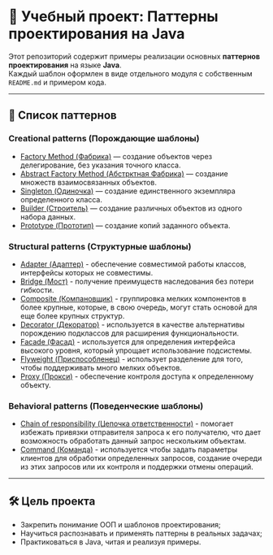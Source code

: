 # 🧠 Учебный проект: Паттерны проектирования на Java

Этот репозиторий содержит примеры реализации основных **паттернов проектирования** на языке **Java**.  
Каждый шаблон оформлен в виде отдельного модуля с собственным `README.md` и примером кода.

---

## 📂 Список паттернов

### Creational patterns (Порождающие шаблоны)
- [Factory Method (Фабрика)](factoryMethod/src/main/java/net/pattern/factory) — создание объектов через делегирование, без указания точного класса.
- [Abstract Factory Method (Абстрктная Фабрика)](abstractFactory/src/main/java/net/pattern/abstract_factory) — создание множеств взаимосвязанных объектов.
- [Singleton (Одиночка)](singleton/src/main/java/net/pattern/singleton) — создание единственного экземпляра определенного класса.
- [Builder (Строитель)](builder/src/main/java/net/pattern/builder) — создание различных объектов из одного набора данных.
- [Prototype (Прототип)](prototype/src/main/java/net/pattern/prototype) — создание копий заданного объекта.
### Structural patterns (Структурные шаблоны)
- [Adapter (Адаптер)](adapter/src/main/java/net/pattern/adapter) - обеспечение совместимой работы классов, интерфейсы которых не совместимы.
- [Bridge (Мост)](bridge/src/main/java/net/pattern/bridge) - получение преимуществ наследования без потери гибкости.
- [Composite (Компановщик)](composite/src/main/java/net/pattern/composite) - группировка мелких компонентов в более крупные, которые, в свою очередь, могут стать основой для еще более крупных структур.
- [Decorator (Декоратор)](decorator/src/main/java/net/pattern/decorator) - используется в качестве альтернативы порождению подклассов для расширения функциональности.
- [Facade (Фасад)](facade/src/main/java/net/pattern/facade) - используется для определения интерфейса высокого уровня, который упрощает использование подсистемы.
- [Flyweight (Приспособленец)](flyweight/src/main/java/net/pattern/flyweight) - использует разделение для того, чтобы поддерживать много мелких объектов.
- [Proxy (Прокси)](proxy/src/main/java/net/pattern/proxy) - обеспечение контроля доступа к определенному объекту.
### Behavioral patterns (Поведенческие шаблоны)
- [Chain of responsibility (Цепочка ответственности)](chain/src/main/java/net/pattern/chain) - помогает избежать привязки отправителя запроса к его получателю, что дает возможность обработать данный запрос нескольким объектам.
- [Command (Команда)](command/src/main/java/net/pattern/command) - используется чтобы задать параметры клиентов для обработки определенных запросов, создание очереди из этих запросов или их контроля и поддержки отмены операций.

---

## 🛠️ Цель проекта

- Закрепить понимание ООП и шаблонов проектирования;
- Научиться распознавать и применять паттерны в реальных задачах;
- Практиковаться в Java, читая и реализуя примеры.



